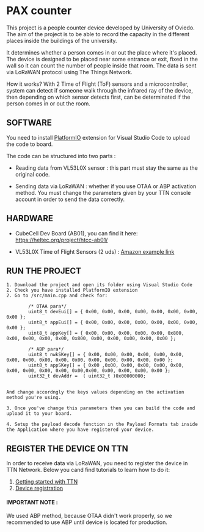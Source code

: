 # PAX counter


This project is a people counter device developed by University of Oviedo. 
The aim of the project is to be able to record the capacity in the different places inside the buildings of the university.


It determines whether a person comes in or out the place where it's placed. The device is designed to be placed near some entrance or exit, fixed in the wall so it can count the number of people inside that room. The data is sent via LoRaWAN protocol using The Things Network.

How it works?  With 2 Time of Flight (ToF) sensors and a microcontroller, system can detect if someone walk through the infrared ray of the device, then depending on which sensor detects first, can be determinated if the person comes in or out the room.

## SOFTWARE

You need to install [PlatformIO](https://platformio.org/) extension for Visual Studio Code to upload the code to board.

The code can be structured into two parts :

- Reading data from VL53L0X sensor : this part must stay the same as the original code.

- Sending data via LoRaWAN : whether if you use OTAA or ABP activation method. You must change the parameters given by your TTN console account in order to send the data correctly.  
	
## HARDWARE	
	
* CubeCell Dev Board (AB01), you can find it here: https://heltec.org/project/htcc-ab01/

* VL53L0X Time of Flight Sensors (2 uds) : [Amazon example link](https://www.amazon.es/TECNOIOT-VL53L0X-Flight-Distance-GY-VL53L0XV2/dp/B07RKXRZWX/ref=sr_1_5?dchild=1&keywords=vl53l0x&qid=1606135848&sr=8-5)

## RUN THE PROJECT

	1. Download the project and open its folder using Visual Studio Code
	2. Check you have installed PlatformIO extension
	2. Go to /src/main.cpp and check for:

			/* OTAA para*/
			uint8_t devEui[] = { 0x00, 0x00, 0x00, 0x00, 0x00, 0x00, 0x00, 0x00 };
			uint8_t appEui[] = { 0x00, 0x00, 0x00, 0x00, 0x00, 0x00, 0x00, 0x00 };
			uint8_t appKey[] = { 0x00, 0x00, 0x00, 0x00, 0x00, 0x800, 0x00, 0x00, 0x00, 0x00, 0x800, 0x00, 0x00, 0x00, 0x00, 0x00 };

			/* ABP para*/
			uint8_t nwkSKey[] = { 0x00, 0x00, 0x00, 0x00, 0x00, 0x00, 0x00, 0x00, 0x00, 0x00, 0x00, 0x00, 0x00, 0x00, 0x00, 0x00 };
			uint8_t appSKey[] = { 0x00 ,0x00, 0x00, 0x00, 0x00, 0x00, 0x00, 0x00, 0x00, 0x00, 0x00,0x00, 0x00, 0x00, 0x00, 0x00 };
			uint32_t devAddr =  ( uint32_t )0x00000000;
		
			
	And change accordngly the keys values depending on the activation method you're using.
	
	3. Once you've change this parameters then you can build the code and upload it to your board.

	4. Setup the payload decode function in the Payload Formats tab inside the Application where you have registered your device.

## REGISTER THE DEVICE ON TTN

In order to receive data via LoRaWAN, you need to register the device in TTN Network. 
Below you cand find tutorials to learn how to do it:

1. [Getting started with TTN](https://www.thethingsnetwork.org/docs/devices/uno/quick-start.html#get-your-device-eui)
2. [Device registration](https://www.thethingsnetwork.org/docs/devices/registration.html)

#### IMPORTANT NOTE :

We used ABP method, because OTAA didn't work properly, so we recommended to use ABP until device is located for production.
